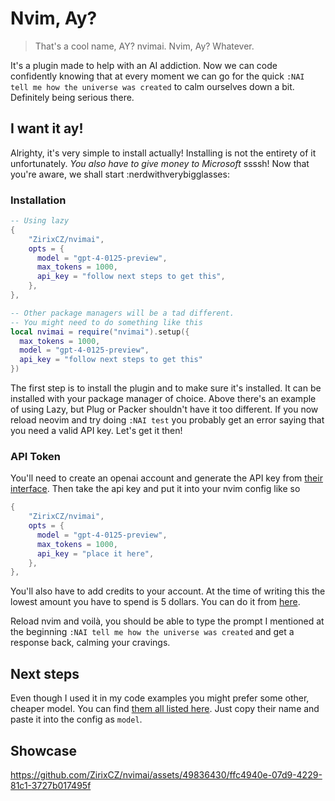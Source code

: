 # Nvim, Ay?

> That's a cool name, AY? nvimai. Nvim, Ay? Whatever.

It's a plugin made to help with an AI addiction. Now we can code confidently knowing that at every moment we can go for the quick `:NAI tell me how the universe was created` to calm ourselves down a bit. Definitely being serious there.

## I want it ay!

Alrighty, it's very simple to install actually! Installing is not the entirety of it unfortunately. _You also have to give money to Microsoft_ ssssh! Now that you're aware, we shall start :nerdwithverybigglasses:

### Installation

```lua
-- Using lazy
{
    "ZirixCZ/nvimai",
    opts = {
      model = "gpt-4-0125-preview",
      max_tokens = 1000,
      api_key = "follow next steps to get this",
    },
},

-- Other package managers will be a tad different.
-- You might need to do something like this
local nvimai = require("nvimai").setup({
  max_tokens = 1000,
  model = "gpt-4-0125-preview",
  api_key = "follow next steps to get this"
})
```

The first step is to install the plugin and to make sure it's installed. It can be installed with your package manager of choice. Above there's an example of using Lazy, but Plug or Packer shouldn't have it too different.
If you now reload neovim and try doing `:NAI test` you probably get an error saying that you need a valid API key. Let's get it then!

### API Token

You'll need to create an openai account and generate the API key from [their interface](https://platform.openai.com/api-keys). Then take the api key and put it into your nvim config like so

```lua
{
    "ZirixCZ/nvimai",
    opts = {
      model = "gpt-4-0125-preview",
      max_tokens = 1000,
      api_key = "place it here",
    },
},
```

You'll also have to add credits to your account. At the time of writing this the lowest amount you have to spend is 5 dollars. You can do it from [here](https://platform.openai.com/account/billing/overview).

Reload nvim and voilà, you should be able to type the prompt I mentioned at the beginning `:NAI tell me how the universe was created` and get a response back, calming your cravings.

## Next steps 
Even though I used it in my code examples you might prefer some other, cheaper model. You can find [them all listed here](https://openai.com/pricing). Just copy their name and paste it into the config as `model`.


## Showcase 

https://github.com/ZirixCZ/nvimai/assets/49836430/ffc4940e-07d9-4229-81c1-3727b017495f

